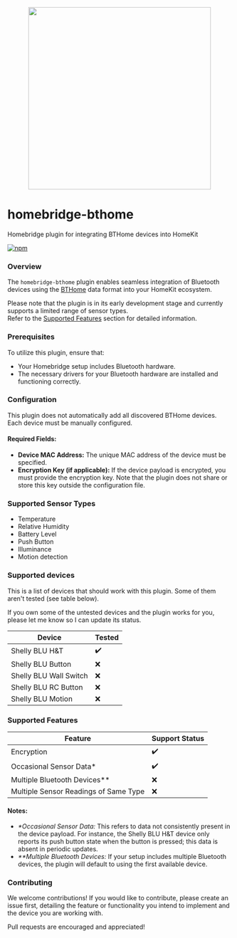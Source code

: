 <p align="center">
  <img width="410px" src="https://github.com/user-attachments/assets/999cf798-d454-4df7-998f-af1d9850f0fd">
</p>

# homebridge-bthome

Homebridge plugin for integrating BTHome devices into HomeKit

[![npm](https://img.shields.io/npm/v/homebridge-bthome/latest?label=latest)](https://www.npmjs.com/package/homebridge-bthome)

### Overview

The `homebridge-bthome` plugin enables seamless integration of Bluetooth devices using the [BTHome](https://bthome.io/) data format into your HomeKit ecosystem.

Please note that the plugin is in its early development stage and currently supports a limited range of sensor types. <br/>Refer to the [Supported Features](#supported_features) section for detailed information.

### Prerequisites

To utilize this plugin, ensure that:
- Your Homebridge setup includes Bluetooth hardware.
- The necessary drivers for your Bluetooth hardware are installed and functioning correctly.

### Configuration

This plugin does not automatically add all discovered BTHome devices. Each device must be manually configured.

#### Required Fields:
- **Device MAC Address:** The unique MAC address of the device must be specified.
- **Encryption Key (if applicable):** If the device payload is encrypted, you must provide the encryption key. Note that the plugin does not share or store this key outside the configuration file.

### Supported Sensor Types

- Temperature
- Relative Humidity
- Battery Level
- Push Button
- Illuminance
- Motion detection

### Supported devices
This is a list of devices that should work with this plugin. Some of them aren't tested (see table below).

If you own some of the untested devices and the plugin works for you, please let me know so I can update its status.

| Device                   | Tested             |
| ------------------------ | ------------------ |
| Shelly BLU H&T           | :heavy_check_mark: |
| Shelly BLU Button        | :x:                |
| Shelly BLU Wall Switch   | :x:                |
| Shelly BLU RC Button     | :x:                |
| Shelly BLU Motion        | :x:                |

<a id="supported_features"></a>
### Supported Features

| Feature                               | Support Status     |
| ------------------------------------- | ------------------ |
| Encryption                            | :heavy_check_mark: |
| Occasional Sensor Data*               | :heavy_check_mark: |
| Multiple Bluetooth Devices**          | :x:                |
| Multiple Sensor Readings of Same Type | :x:                |

#### Notes:
- *\*Occasional Sensor Data:* This refers to data not consistently present in the device payload. For instance, the Shelly BLU H&T device only reports its push button state when the button is pressed; this data is absent in periodic updates.
- *\*\*Multiple Bluetooth Devices:* If your setup includes multiple Bluetooth devices, the plugin will default to using the first available device.

### Contributing

We welcome contributions! If you would like to contribute, please create an issue first, detailing the feature or functionality you intend to implement and the device you are working with.

Pull requests are encouraged and appreciated!

